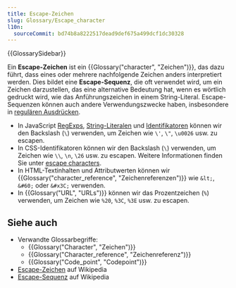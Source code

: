 ```yaml
---
title: Escape-Zeichen
slug: Glossary/Escape_character
l10n:
  sourceCommit: bd74b8a8222517dead9def675a499dcf1dc30328
---
```


{{GlossarySidebar}}

Ein **Escape-Zeichen** ist ein {{Glossary("character", "Zeichen")}}, das dazu führt, dass eines oder mehrere nachfolgende Zeichen anders interpretiert werden. Dies bildet eine **Escape-Sequenz**, die oft verwendet wird, um ein Zeichen darzustellen, das eine alternative Bedeutung hat, wenn es wörtlich gedruckt wird, wie das Anführungszeichen in einem String-Literal. Escape-Sequenzen können auch andere Verwendungszwecke haben, insbesondere in [regulären Ausdrücken](/de/docs/Web/JavaScript/Reference/Regular_expressions#escape_sequences).

- In JavaScript [RegExps](/de/docs/Web/JavaScript/Reference/Regular_expressions/Character_escape), [String-Literalen](/de/docs/Web/JavaScript/Reference/Lexical_grammar#string_literals) und [Identifikatoren](/de/docs/Web/JavaScript/Reference/Lexical_grammar#identifiers) können wir den Backslash (`\`) verwenden, um Zeichen wie `\'`, `\"`, `\u0026` usw. zu escapen.
- In CSS-Identifikatoren können wir den Backslash (`\`) verwenden, um Zeichen wie `\\`, `\n`, `\26` usw. zu escapen. Weitere Informationen finden Sie unter [escape characters](/de/docs/Web/CSS/ident#escaping_characters).
- In HTML-Textinhalten und Attributwerten können wir {{Glossary("character_reference", "Zeichenreferenzen")}} wie `&lt;`, `&#60;` oder `&#x3C;` verwenden.
- In {{Glossary("URL", "URLs")}} können wir das Prozentzeichen (`%`) verwenden, um Zeichen wie `%20`, `%3C`, `%3E` usw. zu escapen.

## Siehe auch

- Verwandte Glossarbegriffe:
  - {{Glossary("Character", "Zeichen")}}
  - {{Glossary("Character_reference", "Zeichenreferenz")}}
  - {{Glossary("Code_point", "Codepoint")}}
- [Escape-Zeichen](https://en.wikipedia.org/wiki/Escape_character) auf Wikipedia
- [Escape-Sequenz](https://en.wikipedia.org/wiki/Escape_sequence) auf Wikipedia
